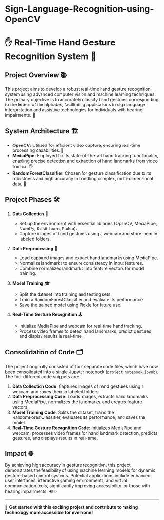# Sign-Language-Recognition-using-OpenCV
# ✋ Real-Time Hand Gesture Recognition System 🤖

## Project Overview 📚

This project aims to develop a robust real-time hand gesture recognition system using advanced computer vision and machine learning techniques. The primary objective is to accurately classify hand gestures corresponding to the letters of the alphabet, facilitating applications in sign language interpretation and assistive technologies for individuals with hearing impairments. 🌟

## System Architecture 🏗️

- **OpenCV**: Utilized for efficient video capture, ensuring real-time processing capabilities. 🎥
- **MediaPipe**: Employed for its state-of-the-art hand tracking functionality, enabling precise detection and extraction of hand landmarks from video frames. 🖐️
- **RandomForestClassifier**: Chosen for gesture classification due to its robustness and high accuracy in handling complex, multi-dimensional data. 🌲

## Project Phases 🛠️

1. **Data Collection** 📸
   - Set up the environment with essential libraries (OpenCV, MediaPipe, NumPy, Scikit-learn, Pickle).
   - Capture images of hand gestures using a webcam and store them in labeled folders.

2. **Data Preprocessing** 🔄
   - Load captured images and extract hand landmarks using MediaPipe.
   - Normalize landmarks to ensure consistency in input features.
   - Combine normalized landmarks into feature vectors for model training.

3. **Model Training** 🎓
   - Split the dataset into training and testing sets.
   - Train a RandomForestClassifier and evaluate its performance.
   - Save the trained model using Pickle for future use.

4. **Real-Time Gesture Recognition** 🕹️
   - Initialize MediaPipe and webcam for real-time hand tracking.
   - Process video frames to detect hand landmarks, predict gestures, and display results in real-time.

## Consolidation of Code 🗂️

The project originally consisted of four separate code files, which have now been consolidated into a single Jupyter notebook (`project_notebook.ipynb`). The four different code snippets are:

1. **Data Collection Code**: Captures images of hand gestures using a webcam and saves them in labeled folders.
2. **Data Preprocessing Code**: Loads images, extracts hand landmarks using MediaPipe, normalizes the landmarks, and creates feature vectors.
3. **Model Training Code**: Splits the dataset, trains the RandomForestClassifier, evaluates its performance, and saves the model.
4. **Real-Time Gesture Recognition Code**: Initializes MediaPipe and webcam, processes video frames for hand landmark detection, predicts gestures, and displays results in real-time.

## Impact 🌐

By achieving high accuracy in gesture recognition, this project demonstrates the feasibility of using machine learning models for dynamic gesture-based control systems. Potential applications include enhanced user interfaces, interactive gaming environments, and virtual communication tools, significantly improving accessibility for those with hearing impairments. 🔊✨

---

🚀 **Get started with this exciting project and contribute to making technology more accessible for everyone!**
